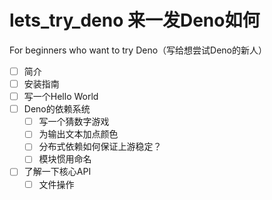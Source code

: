# lets_try_deno 来一发Deno如何
For beginners who want to try Deno（写给想尝试Deno的新人）

* [ ] 简介
* [ ] 安装指南
* [ ] 写一个Hello World
* [ ] Deno的依赖系统
  * [ ] 写一个猜数字游戏
  * [ ] 为输出文本加点颜色
  * [ ] 分布式依赖如何保证上游稳定？
  * [ ] 模块惯用命名
* [ ] 了解一下核心API
  * [ ] 文件操作
